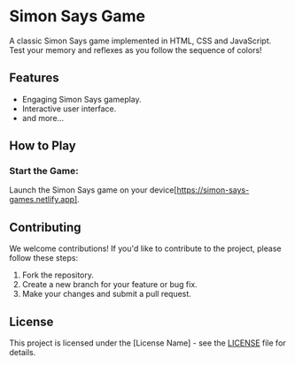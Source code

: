 # Simon Says Game

A classic Simon Says game implemented in HTML, CSS and JavaScript. Test your memory and reflexes as you follow the sequence of colors!

## Features

- Engaging Simon Says gameplay.
- Interactive user interface.
- and more...

## How to Play
### Start the Game:
Launch the Simon Says game on your device[https://simon-says-games.netlify.app].

## Contributing

We welcome contributions! If you'd like to contribute to the project, please follow these steps:

1. Fork the repository.
2. Create a new branch for your feature or bug fix.
3. Make your changes and submit a pull request.

## License

This project is licensed under the [License Name] - see the [LICENSE](LICENSE) file for details.

